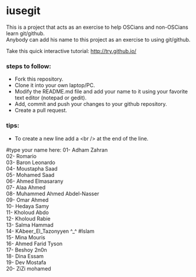 # iusegit

This is a project that acts as an exercise to help OSCians and non-OSCians learn git/github.<br/>
Anybody can add his name to this project as an exercise to using git/github.<br/>

Take this quick interactive tutorial: http://try.github.io/ <br/>

### steps to follow:
* Fork this repository.
* Clone it into your own laptop/PC.
* Modify the README.md file and add your name to it using your favorite text editor (notepad or gedit).
* Add, commit and push your changes to your github repository.
* Create a pull request.

### tips:

* To create a new line add a \<br /\> at the end of the line.

#type your name here:
01- Adham Zahran<br/>
02- Romario<br/>
03- Baron Leonardo<br/>
04- Moustapha Saad <br/>
05- Mohamed Saad<br/>
06- Ahmed Elmasarany <br/>
07- Alaa Ahmed <br/>
08- Muhammed Ahmed Abdel-Nasser <br/>
09- Omar Ahmed<br/>
10- Hedaya Samy<br/>
11- Kholoud Abdo<br/>
12- Kholoud Rabie<br/>
13- Salma Hammad<br/>
14- KAbeer_El_Tazonyyen ^_^ #Islam <br/>
15- Mina Mouris <br/>
16- Ahmed Farid Tyson <br/>
17- Beshoy 2n0n <br/>
18- Dina Essam <br/>
19- Dev Mostafa <br/>
20- ZiZi mohamed <br/>
